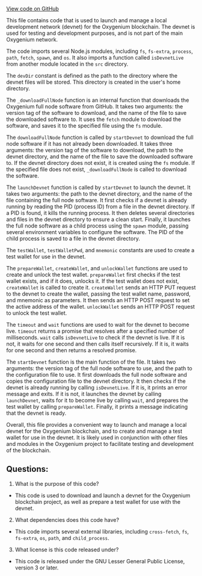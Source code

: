 [View code on GitHub](https://github.com/oxygenium/oxygenium-web3/packages/cli/scripts/start-devnet.js)

This file contains code that is used to launch and manage a local development network (devnet) for the Oxygenium blockchain. The devnet is used for testing and development purposes, and is not part of the main Oxygenium network. 

The code imports several Node.js modules, including `fs`, `fs-extra`, `process`, `path`, `fetch`, `spawn`, and `os`. It also imports a function called `isDevnetLive` from another module located in the `src` directory. 

The `devDir` constant is defined as the path to the directory where the devnet files will be stored. This directory is created in the user's home directory. 

The `_downloadFullNode` function is an internal function that downloads the Oxygenium full node software from GitHub. It takes two arguments: the version tag of the software to download, and the name of the file to save the downloaded software to. It uses the `fetch` module to download the software, and saves it to the specified file using the `fs` module. 

The `downloadFullNode` function is called by `startDevnet` to download the full node software if it has not already been downloaded. It takes three arguments: the version tag of the software to download, the path to the devnet directory, and the name of the file to save the downloaded software to. If the devnet directory does not exist, it is created using the `fs` module. If the specified file does not exist, `_downloadFullNode` is called to download the software. 

The `launchDevnet` function is called by `startDevnet` to launch the devnet. It takes two arguments: the path to the devnet directory, and the name of the file containing the full node software. It first checks if a devnet is already running by reading the PID (process ID) from a file in the devnet directory. If a PID is found, it kills the running process. It then deletes several directories and files in the devnet directory to ensure a clean start. Finally, it launches the full node software as a child process using the `spawn` module, passing several environment variables to configure the software. The PID of the child process is saved to a file in the devnet directory. 

The `testWallet`, `testWalletPwd`, and `mnemonic` constants are used to create a test wallet for use in the devnet. 

The `prepareWallet`, `createWallet`, and `unlockWallet` functions are used to create and unlock the test wallet. `prepareWallet` first checks if the test wallet exists, and if it does, unlocks it. If the test wallet does not exist, `createWallet` is called to create it. `createWallet` sends an HTTP PUT request to the devnet to create the wallet, passing the test wallet name, password, and mnemonic as parameters. It then sends an HTTP POST request to set the active address of the wallet. `unlockWallet` sends an HTTP POST request to unlock the test wallet. 

The `timeout` and `wait` functions are used to wait for the devnet to become live. `timeout` returns a promise that resolves after a specified number of milliseconds. `wait` calls `isDevnetLive` to check if the devnet is live. If it is not, it waits for one second and then calls itself recursively. If it is, it waits for one second and then returns a resolved promise. 

The `startDevnet` function is the main function of the file. It takes two arguments: the version tag of the full node software to use, and the path to the configuration file to use. It first downloads the full node software and copies the configuration file to the devnet directory. It then checks if the devnet is already running by calling `isDevnetLive`. If it is, it prints an error message and exits. If it is not, it launches the devnet by calling `launchDevnet`, waits for it to become live by calling `wait`, and prepares the test wallet by calling `prepareWallet`. Finally, it prints a message indicating that the devnet is ready. 

Overall, this file provides a convenient way to launch and manage a local devnet for the Oxygenium blockchain, and to create and manage a test wallet for use in the devnet. It is likely used in conjunction with other files and modules in the Oxygenium project to facilitate testing and development of the blockchain.
## Questions: 
 1. What is the purpose of this code?
- This code is used to download and launch a devnet for the Oxygenium blockchain project, as well as prepare a test wallet for use with the devnet.

2. What dependencies does this code have?
- This code imports several external libraries, including `cross-fetch`, `fs`, `fs-extra`, `os`, `path`, and `child_process`.

3. What license is this code released under?
- This code is released under the GNU Lesser General Public License, version 3 or later.